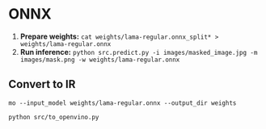 # ONNX
1. **Prepare weights:** `cat weights/lama-regular.onnx_split* > weights/lama-regular.onnx`
2. **Run inference:** `python src.predict.py -i images/masked_image.jpg -m images/mask.png -w weights/lama-regular.onnx`

## Convert to IR

```
mo --input_model weights/lama-regular.onnx --output_dir weights
```

```
python src/to_openvino.py 
```